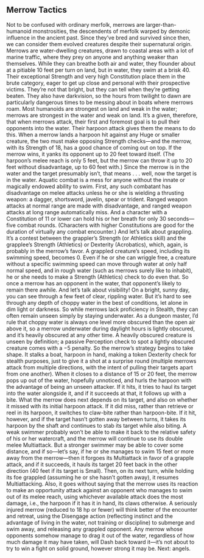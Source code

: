 ## Merrow Tactics

Not to be confused with ordinary merfolk, merrows are larger-than-humanoid monstrosities, the descendents of merfolk warped by demonic influence in the ancient past. Since they’ve bred and survived since then, we can consider them evolved creatures despite their supernatural origin.
Merrows are water-dwelling creatures, drawn to coastal areas with a lot of marine traffic, where they prey on anyone and anything weaker than themselves. While they can breathe both air and water, they flounder about at a pitiable 10 feet per turn on land, but in water, they swim at a brisk 40. Their exceptional Strength and very high Constitution place them in the brute category, eager to get up close and personal with their prospective victims. They’re not that bright, but they can tell when they’re getting beaten. They also have darkvision, so the hours from twilight to dawn are particularly dangerous times to be messing about in boats where merrows roam.
Most humanoids are strongest on land and weak in the water; merrows are strongest in the water and weak on land. It’s a given, therefore, that when merrows attack, their first and foremost goal is to pull their opponents into the water.
Their harpoon attack gives them the means to do this. When a merrow lands a harpoon hit against any Huge or smaller creature, the two must make opposing Strength checks—and the merrow, with its Strength of 18, has a good chance of coming out on top. If the merrow wins, it yanks its opponent up to 20 feet toward itself. (The harpoon’s melee reach is only 5 feet, but the merrow can throw it up to 20 feet without disadvantage, up to 60 feet with.) Since the merrow is in the water and the target presumably isn’t, that means . . . well, now the target is in the water.
Aquatic combat is a mess for anyone without the innate or magically endowed ability to swim. First, any such combatant has disadvantage on melee attacks unless he or she is wielding a thrusting weapon: a dagger, shortsword, javelin, spear or trident. Ranged weapon attacks at normal range are made with disadvantage, and ranged weapon attacks at long range automatically miss. And a character with a Constitution of 11 or lower can hold his or her breath for only 30 seconds—five combat rounds. (Characters with higher Constitutions are good for the duration of virtually any combat encounter.)
And let’s talk about grappling. It’s a contest between the grappler’s Strength (or Athletics skill) and the grapplee’s Strength (Athletics) or Dexterity (Acrobatics), which, again, is probably in the merrow’s favor. A grappled creature’s speed, including its swimming speed, becomes 0. Even if he or she can wriggle free, a creature without a specific swimming speed can move through water at only half normal speed, and in rough water (such as merrows surely like to inhabit), he or she needs to make a Strength (Athletics) check to do even that. So once a merrow has an opponent in the water, that opponent’s likely to remain there awhile.
And let’s talk about visibility! On a bright, sunny day, you can see through a few feet of clear, rippling water. But it’s hard to see through any depth of choppy water in the best of conditions, let alone in dim light or darkness. So while merrows lack proficiency in Stealth, they can often remain unseen simply by staying underwater. As a dungeon master, I’d rule that choppy water is always one level more obscured than the open air above it, so a merrow underwater during daylight hours is lightly obscured, and it’s heavily obscured at any other time. A heavily obscured creature is unseen by definition; a passive Perception check to spot a lightly obscured creature comes with a −5 penalty.
So the merrow’s strategy begins to take shape. It stalks a boat, harpoon in hand, making a token Dexterity check for stealth purposes, just to give it a shot at a surprise round (multiple merrows attack from multiple directions, with the intent of pulling their targets apart from one another). When it closes to a distance of 15 or 20 feet, the merrow pops up out of the water, hopefully unnoticed, and hurls the harpoon with the advantage of being an unseen attacker. If it hits, it tries to haul its target into the water alongside it, and if it succeeds at that, it follows up with a bite.
What the merrow does next depends on its target, and also on whether it missed with its initial harpoon attack. If it did miss, rather than retrieve or reel in its harpoon, it switches to claw-bite rather than harpoon-bite. If it hit, however, and if the target hasn’t gotten away between turns, it takes its harpoon by the shaft and continues to stab its target while also biting.
A weak swimmer probably won’t be able to make it back to the relative safety of his or her watercraft, and the merrow will continue to use its double melee Multiattack. But a stronger swimmer may be able to cover some distance, and if so—let’s say, if he or she manages to swim 15 feet or more away from the merrow—then it forgoes its Multiattack in favor of a grapple attack, and if it succeeds, it hauls its target 20 feet back in the other direction (40 feet if its target is Small). Then, on its next turn, while holding its foe grappled (assuming he or she hasn’t gotten away), it resumes Multiattacking.
Also, it goes without saying that the merrow uses its reaction to make an opportunity attack against an opponent who manages to swim out of its melee reach, using whichever available attack does the most damage, i.e., the harpoon if it has it in hand, its claws otherwise.
A seriously injured merrow (reduced to 18 hp or fewer) will think better of the encounter and retreat, using the Disengage action (reflecting instinct and the advantage of living in the water, not training or discipline) to submerge and swim away, and releasing any grappled opponent. Any merrow whose opponents somehow manage to drag it out of the water, regardless of how much damage it may have taken, will Dash back toward it—it’s not about to try to win a fight on solid ground, however strong it may be.
Next: angels.
